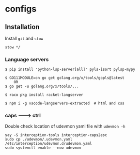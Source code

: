 # configs

## Installation

Install `git` and `stow`

```
stow */
```

### Language servers

```
$ pip install 'python-lsp-server[all]' pyls-isort pylsp-mypy

$ GO111MODULE=on go get golang.org/x/tools/gopls@latest
    OR
$ go get -u golang.org/x/tools/...

$ raco pkg install racket-langserver

$ npm i -g vscode-langservers-extracted  # html and css
```

### caps 🡒 ctrl

Double check location of udevmon yaml file with `udevmon -h`

```
yay -S interception-tools interception-caps2esc
sudo cp ./udevmon/.udevmon.yaml /etc/interception/udevmon.d/udevmon.yaml
sudo systemctl enable --now udevmon
```
